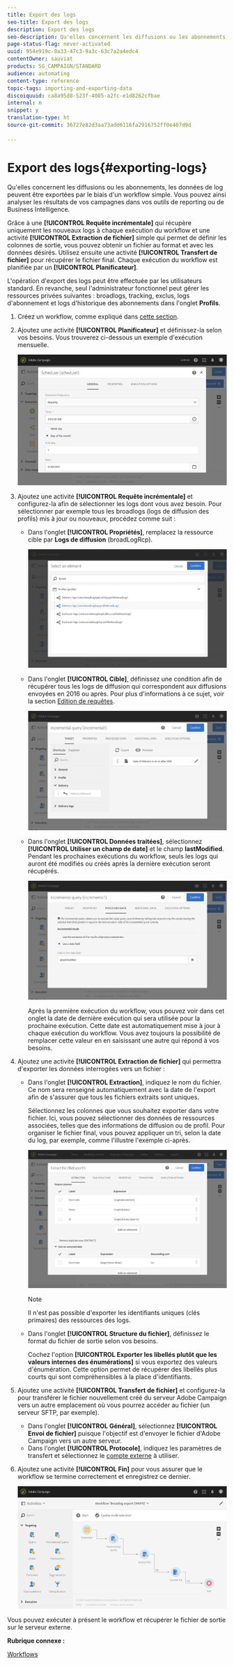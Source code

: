 ```yaml
---
title: Export des logs
seo-title: Export des logs
description: Export des logs
seo-description: Qu'elles concernent les diffusions ou les abonnements, les données de log peuvent être exportées par le biais d'un workflow simple.
page-status-flag: never-activated
uuid: 954e919c-0a33-47c3-9a3c-63c7a2a4edc4
contentOwner: sauviat
products: SG_CAMPAIGN/STANDARD
audience: automating
content-type: reference
topic-tags: importing-and-exporting-data
discoiquuid: ca8a95d8-523f-4085-a2fc-e1d8262cfbae
internal: n
snippet: y
translation-type: ht
source-git-commit: 36727e82d3aa73add6116fa2916752ff0e407d9d

---
```



# Export des logs{#exporting-logs}

Qu'elles concernent les diffusions ou les abonnements, les données de log peuvent être exportées par le biais d'un workflow simple. Vous pouvez ainsi analyser les résultats de vos campagnes dans vos outils de reporting ou de Business Intelligence.

Grâce à une **[!UICONTROL Requête incrémentale]** qui récupère uniquement les nouveaux logs à chaque exécution du workflow et une activité **[!UICONTROL Extraction de fichier]** simple qui permet de définir les colonnes de sortie, vous pouvez obtenir un fichier au format et avec les données désirés. Utilisez ensuite une activité **[!UICONTROL Transfert de fichier]** pour récupérer le fichier final. Chaque exécution du workflow est planifiée par un **[!UICONTROL Planificateur]**.

L'opération d'export des logs peut être effectuée par les utilisateurs standard. En revanche, seul l'administrateur fonctionnel peut gérer les ressources privées suivantes : broadlogs, tracking, exclus, logs d'abonnement et logs d'historique des abonnements dans l'onglet **Profils**.

1. Créez un workflow, comme expliqué dans [cette section](../../automating/using/building-a-workflow.md#creating-a-workflow).
1. Ajoutez une activité **[!UICONTROL Planificateur]** et définissez-la selon vos besoins. Vous trouverez ci-dessous un exemple d'exécution mensuelle.

   ![](assets/export_logs_scheduler.png)

1. Ajoutez une activité **[!UICONTROL Requête incrémentale]** et configurez-la afin de sélectionner les logs dont vous avez besoin. Pour sélectionner par exemple tous les broadlogs (logs de diffusion des profils) mis à jour ou nouveaux, procédez comme suit :

   * Dans l'onglet **[!UICONTROL Propriétés]**, remplacez la ressource cible par **Logs de diffusion** (broadLogRcp).

      ![](assets/export_logs_query_properties.png)

   * Dans l'onglet **[!UICONTROL Cible]**, définissez une condition afin de récupérer tous les logs de diffusion qui correspondent aux diffusions envoyées en 2016 ou après. Pour plus d'informations à ce sujet, voir la section [Edition de requêtes](../../automating/using/editing-queries.md#creating-queries).

      ![](assets/export_logs_query_target.png)

   * Dans l'onglet **[!UICONTROL Données traitées]**, sélectionnez **[!UICONTROL Utiliser un champ de date]** et le champ **lastModified**. Pendant les prochaines exécutions du workflow, seuls les logs qui auront été modifiés ou créés après la dernière exécution seront récupérés.

      ![](assets/export_logs_query_processeddata.png)

      Après la première exécution du workflow, vous pouvez voir dans cet onglet la date de dernière exécution qui sera utilisée pour la prochaine exécution. Cette date est automatiquement mise à jour à chaque exécution du workflow. Vous avez toujours la possibilité de remplacer cette valeur en en saisissant une autre qui répond à vos besoins.

1. Ajoutez une activité **[!UICONTROL Extraction de fichier]** qui permettra d'exporter les données interrogées vers un fichier :

   * Dans l'onglet **[!UICONTROL Extraction]**, indiquez le nom du fichier. Ce nom sera renseigné automatiquement avec la date de l'export afin de s'assurer que tous les fichiers extraits sont uniques.

      Sélectionnez les colonnes que vous souhaitez exporter dans votre fichier. Ici, vous pouvez sélectionner des données de ressources associées, telles que des informations de diffusion ou de profil. Pour organiser le fichier final, vous pouvez appliquer un tri, selon la date du log, par exemple, comme l'illustre l'exemple ci-après.

      ![](assets/export_logs_extractfile_extraction.png)

      >[!NOTE]
      >
      >Il n'est pas possible d'exporter les identifiants uniques (clés primaires) des ressources des logs.

   * Dans l'onglet **[!UICONTROL Structure du fichier]**, définissez le format du fichier de sortie selon vos besoins.

      Cochez l'option **[!UICONTROL Exporter les libellés plutôt que les valeurs internes des énumérations]** si vous exportez des valeurs d'énumération. Cette option permet de récupérer des libellés plus courts qui sont compréhensibles à la place d'identifiants.

1. Ajoutez une activité **[!UICONTROL Transfert de fichier]** et configurez-la pour transférer le fichier nouvellement créé du serveur Adobe Campaign vers un autre emplacement où vous pourrez accéder au fichier (un serveur SFTP, par exemple).

   * Dans l'onglet **[!UICONTROL Général]**, sélectionnez **[!UICONTROL Envoi de fichier]** puisque l'objectif est d'envoyer le fichier d'Adobe Campaign vers un autre serveur.
   * Dans l'onglet **[!UICONTROL Protocole]**, indiquez les paramètres de transfert et sélectionnez le [compte externe](../../administration/using/external-accounts.md#creating-an-external-account) à utiliser.

1. Ajoutez une activité **[!UICONTROL Fin]** pour vous assurer que le workflow se termine correctement et enregistrez ce dernier.

   ![](assets/export_logs_example_workflow.png)

Vous pouvez exécuter à présent le workflow et récupérer le fichier de sortie sur le serveur externe.

**Rubrique connexe :**

[Workflows](../../automating/using/discovering-workflows.md)
